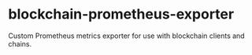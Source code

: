 # blockchain-prometheus-exporter

Custom Prometheus metrics exporter for use with blockchain clients and chains.
